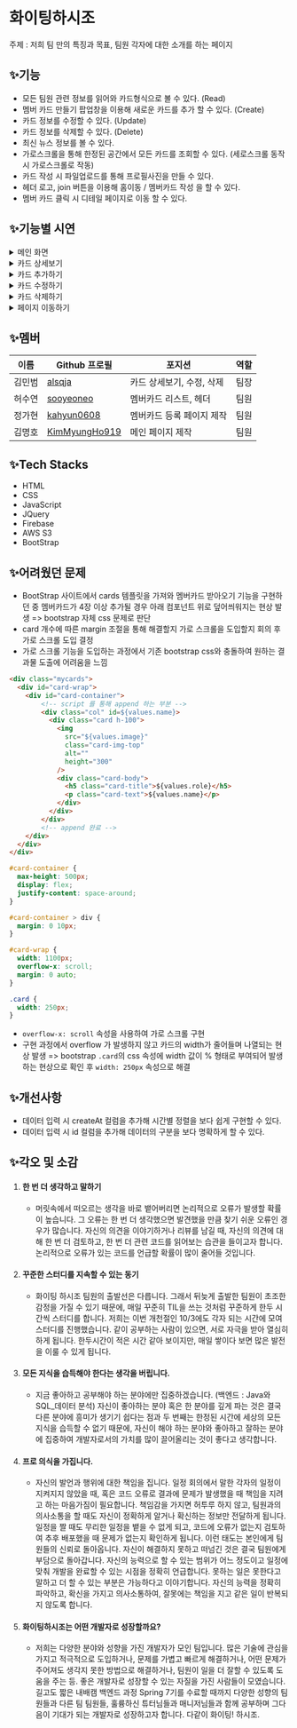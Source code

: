 # 화이팅하시조

주제 : 저희 팀 만의 특징과 목표, 팀원 각자에 대한 소개를 하는 페이지

## ✨기능

- 모든 팀원 관련 정보를 읽어와 카드형식으로 볼 수 있다. (Read)
- 멤버 카드 만들기 팝업창을 이용해 새로운 카드를 추가 할 수 있다. (Create)
- 카드 정보를 수정할 수 있다. (Update)
- 카드 정보를 삭제할 수 있다. (Delete)
- 최신 뉴스 정보를 볼 수 있다.
- 가로스크롤을 통해 한정된 공간에서 모든 카드를 조회할 수 있다. (세로스크롤 동작 시 가로스크롤로 작동)
- 카드 작성 시 파일업로드를 통해 프로필사진을 만들 수 있다.
- 헤더 로고, join 버튼을 이용해 홈이동 / 멤버카드 작성 을 할 수 있다.
- 멤버 카드 클릭 시 디테일 페이지로 이동 할 수 있다.

## ✨기능별 시연

<details>
  <summary>메인 화면</summary>
  <div markdown="1">
    <img src="https://github.com/user-attachments/assets/50957794-b6bb-499e-ac07-8b7c3660021e"/>
  </div>
</details>
<details>
  <summary>카드 상세보기</summary>
  <div markdown="1">
    <img src="https://github.com/user-attachments/assets/b70b170d-9855-4b61-867b-166ba2ec24c2"/>
  </div>
</details>
<details>
  <summary>카드 추가하기</summary>
  <div markdown="1">
    <img src="https://github.com/user-attachments/assets/f049252e-7ac0-4a22-86bc-8df79acb39b9"/>
  </div>
</details>
<details>
  <summary>카드 수정하기</summary>
  <div markdown="1">
    <img src="https://github.com/user-attachments/assets/28967437-ee58-411c-8800-961ad54c3293"/>
  </div>
</details>
<details>
  <summary>카드 삭제하기</summary>
  <div markdown="1">
    <img src="https://github.com/user-attachments/assets/86b346e8-abf8-444b-8a31-eca4bb78dcc2"/>
  </div>
</details>
<details>
  <summary>페이지 이동하기</summary>
  <div markdown="1">
    <img src="https://github.com/user-attachments/assets/167ccf07-2601-46f8-973c-84c693cbdee9"/>
  </div>
</details>

## ✨멤버

| 이름              | Github 프로필  | 포지션     | 역할 |
| ----------------- | -------------- | ---------- | ---- |
| 김민범 | [alsqja]      | 카드 상세보기, 수정, 삭제     | 팀장 |
| 허수연 | [sooyeoneo]       | 멤버카드 리스트, 헤더  | 팀원 |
| 정가현 | [kahyun0608]    | 멤버카드 등록 페이지 제작  | 팀원 |
| 김명호 | [KimMyungHo919]  | 메인 페이지 제작 | 팀원 |

[alsqja]: https://github.com/alsqja
[sooyeoneo]: https://github.com/sooyeoneo
[kahyun0608]: https://github.com/kahyun0608
[KimMyungHo919]: https://github.com/KimMyungHo919

## ✨Tech Stacks

- HTML
- CSS
- JavaScript
- JQuery
- Firebase
- AWS S3
- BootStrap

## ✨어려웠던 문제
- BootStrap 사이트에서 cards 템플릿을 가져와 멤버카드 받아오기 기능을 구현하던 중 멤버카드가 4장 이상 추가될 경우 아래 컴포넌트 위로 덮어씌워지는 현상 발생 => bootstrap 자체 css 문제로 판단
- card 개수에 따른 margin 조절을 통해 해결할지 가로 스크롤을 도입할지 회의 후 가로 스크롤 도입 결정
- 가로 스크롤 기능을 도입하는 과정에서 기존 bootstrap css와 충돌하여 원하는 결과물 도출에 어려움을 느낌
```html
<div class="mycards">
  <div id="card-wrap">
    <div id="card-container">
        <!-- script 를 통해 append 하는 부분 -->
        <div class="col" id=${values.name}>
          <div class="card h-100">
            <img
              src="${values.image}"
              class="card-img-top"
              alt=""
              height="300"
            />
            <div class="card-body">
              <h5 class="card-title">${values.role}</h5>
              <p class="card-text">${values.name}</p>
            </div>
          </div>
        </div>
        <!-- append 완료 -->
    </div>
  </div>
</div>
```
```css
#card-container {
  max-height: 500px;
  display: flex;
  justify-content: space-around;
}

#card-container > div {
  margin: 0 10px;
}

#card-wrap {
  width: 1100px;
  overflow-x: scroll;
  margin: 0 auto;
}

.card {
  width: 250px;
}
```
- `overflow-x: scroll` 속성을 사용하여 가로 스크롤 구현
- 구현 과정에서 overflow 가 발생하지 않고 카드의 width가 줄어들며 나열되는 현상 발생 => bootstrap `.card`의 css 속성에 width 값이 % 형태로 부여되어 발생하는 현상으로 확인 후 `width: 250px` 속성으로 해결


## ✨개선사항

- 데이터 입력 시 createAt 컬럼을 추가해 시간별 정렬을 보다 쉽게 구현할 수 있다.
- 데이터 입력 시 id 컬럼을 추가해 데이터의 구분을 보다 명확하게 할 수 있다.

## ✨각오 및 소감
1. #### 한 번 더 생각하고 말하기
   - 머릿속에서 떠오르는 생각을 바로 뱉어버리면 논리적으로 오류가 발생할 확률이 높습니다. 그 오류는 한 번 더 생각했으면 발견했을 만큼 찾기 쉬운 오류인 경우가 많습니다.
자신의 의견을 이야기하거나 리뷰를 남길 때, 자신의 의견에 대해 한 번 더 검토하고, 한 번 더 관련 코드를 읽어보는 습관을 들이고자 합니다. 논리적으로 오류가 있는 코드를 언급할 확률이 많이 줄어들 것입니다.
2. #### 꾸준한 스터디를 지속할 수 있는 동기
   - 화이팅 하시조 팀원의 출발선은 다릅니다. 그래서 뒤늦게 출발한 팀원이 초조한 감정을 가질 수 있기 때문에,
매일 꾸준히 TIL을 쓰는 것처럼 꾸준하게 한두 시간씩 스터디를 합니다.
저희는 이번 개천절인 10/3에도 각자 되는 시간에 모여 스터디를 진행했습니다.
같이 공부하는 사람이 있으면, 서로 자극을 받아 열심히하게 됩니다. 한두시간이 적은 시간 같아 보이지만, 매일 쌓이다 보면 많은 발전을 이룰 수 있게 됩니다.
3. #### 모든 지식을 습득해야 한다는 생각을 버립니다.
   - 지금 좋아하고 공부해야 하는 분야에만 집중하겠습니다. (백엔드 : Java와 SQL_데이터 분석)
자신이 좋아하는 분야 혹은 한 분야를 깊게 파는 것은 결국 다른 분야에 흥미가 생기기 쉽다는 점과 두 번째는 한정된 시간에 세상의 모든 지식을 습득할 수 없기 때문에, 자신이 해야 하는 분야와 좋아하고 잘하는 분야에 집중하여 개발자로서의 가치를 많이 끌어올리는 것이 좋다고 생각합니다.
4. #### 프로 의식을 가집니다.
   - 자신의 발언과 행위에 대한 책임을 집니다.
일정 회의에서 말한 각자의 일정이 지켜지지 않았을 때, 혹은 코드 오류로 결과에 문제가 발생했을 때 책임을 지려고 하는 마음가짐이 필요합니다. 책임감을 가지면 허투루 하지 않고, 팀원과의 의사소통을 할 때도 자신이 정확하게 알거나 확신하는 정보만 전달하게 됩니다. 일정을 짤 때도 무리한 일정을 뱉을 수 없게 되고, 코드에 오류가 없는지 검토하여 추후 배포했을 때 문제가 없는지 확인하게 됩니다. 이런 태도는 본인에게 팀원들의 신뢰로 돌아옵니다.
자신이 해결하지 못하고 떠넘긴 것은 결국 팀원에게 부담으로 돌아갑니다. 자신의 능력으로 할 수 있는 범위가 어느 정도이고 일정에 맞춰 개발을 완료할 수 있는 시점을 정확히 언급합니다. 못하는 일은 못한다고 말하고 더 할 수 있는 부분은 가능하다고 이야기합니다. 자신의 능력을 정확히 파악하고, 확신을 가지고 의사소통하여, 잘못에는 책임을 지고 같은 일이 반복되지 않도록 합니다.
5. #### 화이팅하시조는 어떤 개발자로 성장할까요?
   - 저희는 다양한 분야와 성향을 가진 개발자가 모인 팀입니다. 많은 기술에 관심을 가지고 적극적으로 도입하거나, 문제를 가볍고 빠르게 해결하거나, 어떤 문제가 주어져도 생각지 못한 방법으로 해결하거나, 팀원이 일을 더 잘할 수 있도록 도움을 주는 등. 좋은 개발자로 성장할 수 있는 자질을 가진 사람들이 모였습니다. 길고도 짧은 내배캠 백엔드 과정 Spring 7기를 수료할 때까지 다양한 성향의 팀원들과 다른 팀 팀원들, 훌륭하신 튜터님들과 매니저님들과 함께 공부하며 그다음이 기대가 되는 개발자로 성장하고자 합니다. 다같이 화이팅! 하시조.

